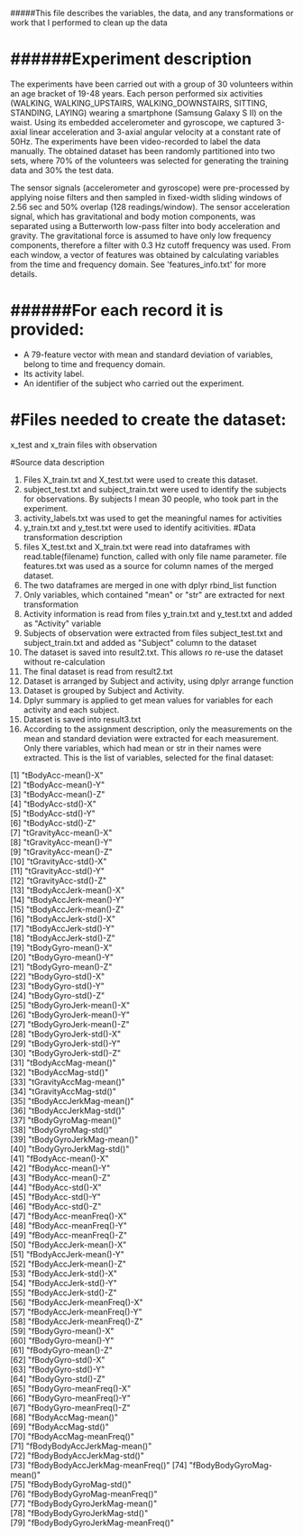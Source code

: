 #####This file describes the variables, the data, and any transformations or work that I performed to clean up the data

######Experiment description
======================================
The experiments have been carried out with a group of 30 volunteers within an age bracket of 19-48 years. Each person performed six activities (WALKING, WALKING_UPSTAIRS, WALKING_DOWNSTAIRS, SITTING, STANDING, LAYING) wearing a smartphone (Samsung Galaxy S II) on the waist. Using its embedded accelerometer and gyroscope, we captured 3-axial linear acceleration and 3-axial angular velocity at a constant rate of 50Hz. The experiments have been video-recorded to label the data manually. The obtained dataset has been randomly partitioned into two sets, where 70% of the volunteers was selected for generating the training data and 30% the test data. 

The sensor signals (accelerometer and gyroscope) were pre-processed by applying noise filters and then sampled in fixed-width sliding windows of 2.56 sec and 50% overlap (128 readings/window). The sensor acceleration signal, which has gravitational and body motion components, was separated using a Butterworth low-pass filter into body acceleration and gravity. The gravitational force is assumed to have only low frequency components, therefore a filter with 0.3 Hz cutoff frequency was used. From each window, a vector of features was obtained by calculating variables from the time and frequency domain. See 'features_info.txt' for more details. 


######For each record it is provided:
======================================
- A 79-feature vector with mean and standard deviation of variables, belong to time and frequency domain. 
- Its activity label. 
- An identifier of the subject who carried out the experiment.

#Files needed to create the dataset:
=========================================
x_test and x_train files with observation

#Source data description
1. Files X_train.txt and X_test.txt were used to create this dataset.
2. subject_test.txt and subject_train.txt were used to identify the subjects for observations. By subjects I mean 30 people, who took part in the experiment.
3. activity_labels.txt was used to get the meaningful names for activities
4. y_train.txt and y_test.txt were used to identify acitivities.
#Data transformation description
1. files X_test.txt and X_train.txt were read into dataframes with read.table(filename) function, called with only file name parameter.
file features.txt was used as a source for column names of the merged dataset.
2. The two dataframes are merged in one with dplyr rbind_list function
3. Only variables, which contained "mean" or "str" are extracted for next transformation
4. Activity information is read from files y_train.txt and y_test.txt and added as "Activity" variable
5. Subjects of observation were extracted from files subject_test.txt and subject_train.txt and added as "Subject" column to the dataset
6. The dataset is saved into result2.txt. This allows ro re-use the dataset without re-calculation
7. The final dataset is read from result2.txt
8. Dataset is arranged by Subject and activity, using dplyr arrange function
9. Dataset is grouped by Subject and Activity.
10. Dplyr summary is applied to get mean values for variables for each activity and each subject.
11. Dataset is saved into result3.txt
2. According to the assignment description, only the measurements on the mean and standard deviation were extracted for each measurement.
Only there variables, which had mean or str in their names were extracted. 
This is the list of variables, selected for the final dataset:

[1] "tBodyAcc-mean()-X"              
 [2] "tBodyAcc-mean()-Y"              
 [3] "tBodyAcc-mean()-Z"              
 [4] "tBodyAcc-std()-X"               
 [5] "tBodyAcc-std()-Y"               
 [6] "tBodyAcc-std()-Z"               
 [7] "tGravityAcc-mean()-X"           
 [8] "tGravityAcc-mean()-Y"           
 [9] "tGravityAcc-mean()-Z"           
[10] "tGravityAcc-std()-X"            
[11] "tGravityAcc-std()-Y"            
[12] "tGravityAcc-std()-Z"            
[13] "tBodyAccJerk-mean()-X"          
[14] "tBodyAccJerk-mean()-Y"          
[15] "tBodyAccJerk-mean()-Z"          
[16] "tBodyAccJerk-std()-X"           
[17] "tBodyAccJerk-std()-Y"           
[18] "tBodyAccJerk-std()-Z"           
[19] "tBodyGyro-mean()-X"             
[20] "tBodyGyro-mean()-Y"             
[21] "tBodyGyro-mean()-Z"             
[22] "tBodyGyro-std()-X"              
[23] "tBodyGyro-std()-Y"              
[24] "tBodyGyro-std()-Z"              
[25] "tBodyGyroJerk-mean()-X"         
[26] "tBodyGyroJerk-mean()-Y"         
[27] "tBodyGyroJerk-mean()-Z"         
[28] "tBodyGyroJerk-std()-X"          
[29] "tBodyGyroJerk-std()-Y"          
[30] "tBodyGyroJerk-std()-Z"          
[31] "tBodyAccMag-mean()"             
[32] "tBodyAccMag-std()"              
[33] "tGravityAccMag-mean()"          
[34] "tGravityAccMag-std()"           
[35] "tBodyAccJerkMag-mean()"         
[36] "tBodyAccJerkMag-std()"          
[37] "tBodyGyroMag-mean()"            
[38] "tBodyGyroMag-std()"             
[39] "tBodyGyroJerkMag-mean()"        
[40] "tBodyGyroJerkMag-std()"         
[41] "fBodyAcc-mean()-X"              
[42] "fBodyAcc-mean()-Y"              
[43] "fBodyAcc-mean()-Z"              
[44] "fBodyAcc-std()-X"               
[45] "fBodyAcc-std()-Y"               
[46] "fBodyAcc-std()-Z"               
[47] "fBodyAcc-meanFreq()-X"          
[48] "fBodyAcc-meanFreq()-Y"          
[49] "fBodyAcc-meanFreq()-Z"          
[50] "fBodyAccJerk-mean()-X"          
[51] "fBodyAccJerk-mean()-Y"          
[52] "fBodyAccJerk-mean()-Z"          
[53] "fBodyAccJerk-std()-X"           
[54] "fBodyAccJerk-std()-Y"           
[55] "fBodyAccJerk-std()-Z"           
[56] "fBodyAccJerk-meanFreq()-X"      
[57] "fBodyAccJerk-meanFreq()-Y"      
[58] "fBodyAccJerk-meanFreq()-Z"      
[59] "fBodyGyro-mean()-X"             
[60] "fBodyGyro-mean()-Y"             
[61] "fBodyGyro-mean()-Z"             
[62] "fBodyGyro-std()-X"              
[63] "fBodyGyro-std()-Y"              
[64] "fBodyGyro-std()-Z"              
[65] "fBodyGyro-meanFreq()-X"         
[66] "fBodyGyro-meanFreq()-Y"         
[67] "fBodyGyro-meanFreq()-Z"         
[68] "fBodyAccMag-mean()"             
[69] "fBodyAccMag-std()"              
[70] "fBodyAccMag-meanFreq()"         
[71] "fBodyBodyAccJerkMag-mean()"     
[72] "fBodyBodyAccJerkMag-std()"      
[73] "fBodyBodyAccJerkMag-meanFreq()" 
[74] "fBodyBodyGyroMag-mean()"        
[75] "fBodyBodyGyroMag-std()"         
[76] "fBodyBodyGyroMag-meanFreq()"    
[77] "fBodyBodyGyroJerkMag-mean()"    
[78] "fBodyBodyGyroJerkMag-std()"     
[79] "fBodyBodyGyroJerkMag-meanFreq()"



